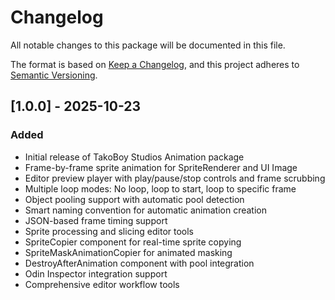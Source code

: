 # Changelog

All notable changes to this package will be documented in this file.

The format is based on [Keep a Changelog](https://keepachangelog.com/en/1.0.0/),
and this project adheres to [Semantic Versioning](https://semver.org/spec/v2.0.0.html).

## [1.0.0] - 2025-10-23

### Added
- Initial release of TakoBoy Studios Animation package
- Frame-by-frame sprite animation for SpriteRenderer and UI Image
- Editor preview player with play/pause/stop controls and frame scrubbing
- Multiple loop modes: No loop, loop to start, loop to specific frame
- Object pooling support with automatic pool detection
- Smart naming convention for automatic animation creation
- JSON-based frame timing support
- Sprite processing and slicing editor tools
- SpriteCopier component for real-time sprite copying
- SpriteMaskAnimationCopier for animated masking
- DestroyAfterAnimation component with pool integration
- Odin Inspector integration support
- Comprehensive editor workflow tools
